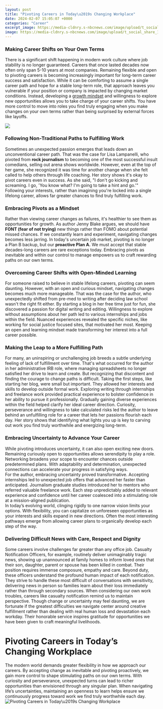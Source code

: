 ```yaml
---
layout: post
title: "Pivoting Careers in Today\u2019s Changing Workplace"
date: 2024-02-07 15:05:07 +0000
categories: "Career"
excerpt_image: https://media-cldnry.s-nbcnews.com/image/upload/t_social_share_1200x630_center,f_auto,q_auto:best/newscms/2021_02/1660047/pivot-career-jc-210111.png
image: https://media-cldnry.s-nbcnews.com/image/upload/t_social_share_1200x630_center,f_auto,q_auto:best/newscms/2021_02/1660047/pivot-career-jc-210111.png
---
```


### Making Career Shifts on Your Own Terms
There is a significant shift happening in modern work culture where job stability is no longer guaranteed. Careers that once lasted decades now often only span 5-10 years at most companies. Remaining flexible and open to pivoting careers is becoming increasingly important for long-term career success and satisfaction. 
While it can be comforting to assume a single career path and hope for a stable long-term role, that approach leaves you vulnerable if your position or company is impacted by changing market conditions. Instead, developing a [growth mindset](https://store.fi.io.vn/collection/alewine) and willingness to explore new opportunities allows you to take charge of your career shifts. You have more control to move into roles you find truly engaging when you make changes on your own terms rather than being surprised by external forces like layoffs.

![](http://www.letsbegamechangers.com/wp-content/uploads/2020/06/load-image-7.jpeg)
### Following Non-Traditional Paths to Fulfilling Work 
Sometimes an unexpected passion emerges that leads down an unconventional career path. That was the case for Lisa Lampanelli, who pivoted from **rock journalism** to becoming one of the most successful insult comedians, selling out arena shows worldwide. However, even at the top of her game, she recognized it was time for another change when she felt called to help others through life coaching. 
Her story shows it's okay to pivot careers even in success. As she said, "I don't go kicking and screaming. I go, 'You know what? I'm going to take a hint and go.'" Following your interests, rather than imagining you're locked into a single lifelong career, allows far greater chances to find truly fulfilling work.
### Embracing Pivots as a Mindset
Rather than viewing career changes as failures, it's healthier to see them as opportunities for growth. As author Jenny Blake argues, we should have **FONT (fear of not trying)** new things rather than FOMO about potential missed chances. If we constantly learn and experiment, navigating changes becomes less jarring. 
In today's uncertain job market, pivoting is no longer a Plan B backup, but our **proactive Plan A.** We must accept that stable decades-long careers are rare exceptions today. Embracing pivots as inevitable and within our control to manage empowers us to craft rewarding paths on our own terms.
### Overcoming Career Shifts with Open-Minded Learning  
For someone raised to believe in stable lifelong careers, pivoting can seem daunting. However, with an open and curious mindset, navigating changes becomes much more manageable. That was the case for the author, who unexpectedly shifted from pre-med to writing after deciding law school wasn't the right fit either.
By starting a blog in her free time just for fun, she discovered a passion for digital writing and editing. Willingness to explore without assumptions about her path led to various internships and jobs within the field. Nuanced experiences revealed the specific niches, like working for social justice focused sites, that motivated her most. Keeping an open and learning mindset made transforming her interest into a full career possible.
### Making the Leap to a More Fulfilling Path
For many, an uninspiring or unchallenging job breeds a subtle underlying feeling of lack of fulfillment over time. That's what occurred for the author in her administrative IRB role, where managing spreadsheets no longer satisfied her drive to learn and create. But recognizing that discontent and finding the courage to change paths is difficult. 
Taking the first steps, like starting her blog, were small but important. They allowed her interests and skills to develop outside formal work. Exploring writing through internships and freelance work provided practical experience to bolster confidence in her ability to pursue it professionally. Gradually gaining diverse experiences within the field helped clarify her ideal career direction.
Curiosity, perseverance and willingness to take calculated risks led the author to leave behind an unfulfilling role for a career that lets her passions flourish each day. Her story shows that identifying what lights you up is key to carving out work you find truly worthwhile and energizing long-term.
### Embracing Uncertainty to Advance Your Career
While pivoting introduces uncertainty, it can also open exciting new doors. Remaining curiously open to opportunities allows serendipity to play a role. Networking broadens your scope to encounter chances outside predetermined plans. With adaptability and determination, unexpected connections can accelerate your progress in satisfying ways.  
For the author, embracing uncertainty proved transformative. Accepting internships led to unexpected job offers that advanced her faster than anticipated. Journalism graduate studies introduced her to mentors who referred valuable freelance work. Each step unpredictably added to relevant experience and confidence until her career coalesced into a stimulating role at a mission-aligned publication.  
In today’s evolving world, clinging rigidly to one narrow vision limits your options. With flexibility, you can capitalize on unforeseen opportunities as your interests and skills expand in new directions. Often the most interesting pathways emerge from allowing career plans to organically develop each step of the way.
### Delivering Difficult News with Care, Respect and Dignity 
Some careers involve challenges far greater than any office job. Casualty Notification Officers, for example, routinely deliver unimaginably tragic news, showing up unannounced at family homes to inform loved ones that their son, daughter, parent or spouse has been killed in combat. 
Their position requires immense composure, empathy and care. Beyond duty, these officers understand the profound human impact of each notification. They strive to handle these most difficult of conversations with sensitivity, delivering news in person so families learn about their loss immediately rather than through secondary sources. 
When considering our own work troubles, careers like casualty notification remind us to maintain perspective. Though change or uncertainty may feel daunting, we are fortunate if the greatest difficulties we navigate center around creative fulfillment rather than dealing with real human loss and devastation each workday. Their honorable service inspires gratitude for opportunities we have been given to craft meaningful livelihoods.
# Pivoting Careers in Today’s Changing Workplace
The modern world demands greater flexibility in how we approach our careers. By accepting change as inevitable and pivoting proactively, we gain more control to shape stimulating paths on our own terms. With curiosity and perseverance, unexpected turns can lead to richer opportunities than envisioned through any singular plan. When navigating life’s uncertainties, maintaining an openness to learn helps ensure we continuously progress toward work we find truly worthwhile each day.
![Pivoting Careers in Today\u2019s Changing Workplace](https://media-cldnry.s-nbcnews.com/image/upload/t_social_share_1200x630_center,f_auto,q_auto:best/newscms/2021_02/1660047/pivot-career-jc-210111.png)